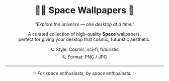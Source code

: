 <div align="center">

# 🌌✨ Space Wallpapers 🚀

*"Explore the universe — one desktop at a time."*  

A curated collection of high-quality **Space** wallpapers,  
perfect for giving your desktop that cosmic, futuristic aesthetic.  

🪐 Style: Cosmic, sci-fi, futuristic  
🪐 Format: PNG / JPG  

---

✨ *For space enthusiasts, by space enthusiasts.* ✨  

</div>
